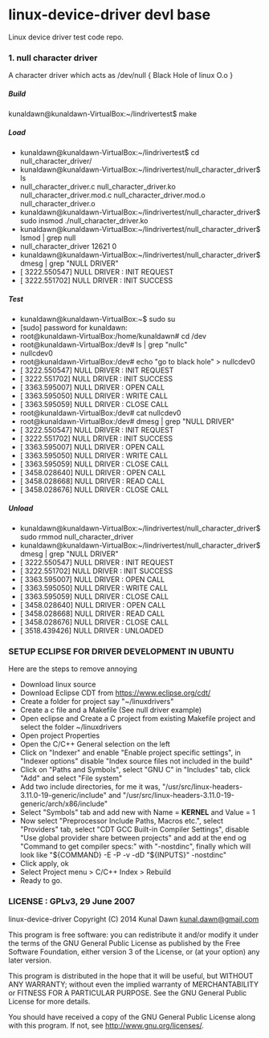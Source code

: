 linux-device-driver devl base
======================
Linux device driver test code repo.

### 1. null character driver

A character driver which acts as /dev/null { Black Hole of linux O.o }

##### Build
kunaldawn@kunaldawn-VirtualBox:~/lindrivertest$ make
##### Load
- kunaldawn@kunaldawn-VirtualBox:~/lindrivertest$ cd null_character_driver/
- kunaldawn@kunaldawn-VirtualBox:~/lindrivertest/null_character_driver$ ls
- null_character_driver.c  null_character_driver.ko  null_character_driver.mod.c  null_character_driver.mod.o  null_character_driver.o
- kunaldawn@kunaldawn-VirtualBox:~/lindrivertest/null_character_driver$ sudo insmod ./null_character_driver.ko 
- kunaldawn@kunaldawn-VirtualBox:~/lindrivertest/null_character_driver$ lsmod | grep null
- null_character_driver    12621  0 
- kunaldawn@kunaldawn-VirtualBox:~/lindrivertest/null_character_driver$ dmesg | grep "NULL DRIVER"
- [ 3222.550547] NULL DRIVER : INIT REQUEST
- [ 3222.551702] NULL DRIVER : INIT SUCCESS
##### Test
- kunaldawn@kunaldawn-VirtualBox:~$ sudo su
- [sudo] password for kunaldawn: 
- root@kunaldawn-VirtualBox:/home/kunaldawn# cd /dev
- root@kunaldawn-VirtualBox:/dev# ls | grep "nullc"
- nullcdev0
- root@kunaldawn-VirtualBox:/dev# echo "go to black hole" > nullcdev0 
- [ 3222.550547] NULL DRIVER : INIT REQUEST
- [ 3222.551702] NULL DRIVER : INIT SUCCESS
- [ 3363.595007] NULL DRIVER : OPEN CALL
- [ 3363.595050] NULL DRIVER : WRITE CALL
- [ 3363.595059] NULL DRIVER : CLOSE CALL
- root@kunaldawn-VirtualBox:/dev# cat nullcdev0 
- root@kunaldawn-VirtualBox:/dev# dmesg | grep "NULL DRIVER"
- [ 3222.550547] NULL DRIVER : INIT REQUEST
- [ 3222.551702] NULL DRIVER : INIT SUCCESS
- [ 3363.595007] NULL DRIVER : OPEN CALL
- [ 3363.595050] NULL DRIVER : WRITE CALL
- [ 3363.595059] NULL DRIVER : CLOSE CALL
- [ 3458.028640] NULL DRIVER : OPEN CALL
- [ 3458.028668] NULL DRIVER : READ CALL
- [ 3458.028676] NULL DRIVER : CLOSE CALL
##### Unload
- kunaldawn@kunaldawn-VirtualBox:~/lindrivertest/null_character_driver$ sudo rmmod null_character_driver 
- kunaldawn@kunaldawn-VirtualBox:~/lindrivertest/null_character_driver$ dmesg | grep "NULL DRIVER"
- [ 3222.550547] NULL DRIVER : INIT REQUEST
- [ 3222.551702] NULL DRIVER : INIT SUCCESS
- [ 3363.595007] NULL DRIVER : OPEN CALL
- [ 3363.595050] NULL DRIVER : WRITE CALL
- [ 3363.595059] NULL DRIVER : CLOSE CALL
- [ 3458.028640] NULL DRIVER : OPEN CALL
- [ 3458.028668] NULL DRIVER : READ CALL
- [ 3458.028676] NULL DRIVER : CLOSE CALL
- [ 3518.439426] NULL DRIVER : UNLOADED

### SETUP ECLIPSE FOR DRIVER DEVELOPMENT IN UBUNTU
Here are the steps to remove annoying 
- Download linux source <sudo apt-get install linux-source>
- Download Eclipse CDT from <https://www.eclipse.org/cdt/>
- Create a folder for project say "~/linuxdrivers"
- Create a c file and a Makefile (See null driver example)
- Open eclipse and Create a C project from existing Makefile project and select the folder ~/linuxdrivers
- Open project Properties
- Open the C/C++ General selection on the left
- Click on "Indexer" and enable "Enable project specific settings", in "Indexer options" disable "Index source files not included in the build"
- Click on "Paths and Symbols", select "GNU C" in "Includes" tab, click "Add" and select "File system"
- Add two include directories, for me it was, "/usr/src/linux-headers-3.11.0-19-generic/include" and "/usr/src/linux-headers-3.11.0-19-generic/arch/x86/include"
- Select "Symbols" tab and add new with Name = __KERNEL__ and Value = 1
- Now select "Preprocessor Include Paths, Macros etc.", select "Providers" tab, select "CDT GCC Built-in Compiler Settings", disable "Use global provider share between projects" and add at the end og "Command to get compiler specs:" with "-nostdinc", finally which will look like "${COMMAND} -E -P -v -dD "${INPUTS}" -nostdinc"
- Click apply, ok
- Select Project menu > C/C++ Index > Rebuild
- Ready to go.

### LICENSE : GPLv3, 29 June 2007 
linux-device-driver
Copyright (C) 2014  Kunal Dawn <kunal.dawn@gmail.com>

This program is free software: you can redistribute it and/or modify
it under the terms of the GNU General Public License as published by
the Free Software Foundation, either version 3 of the License, or
(at your option) any later version.

This program is distributed in the hope that it will be useful,
but WITHOUT ANY WARRANTY; without even the implied warranty of
MERCHANTABILITY or FITNESS FOR A PARTICULAR PURPOSE.  See the
GNU General Public License for more details.

You should have received a copy of the GNU General Public License
along with this program.  If not, see <http://www.gnu.org/licenses/>.
